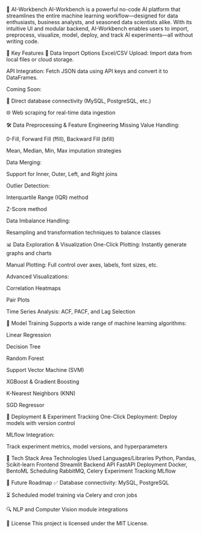 🚀 AI-Workbench
AI-Workbench is a powerful no-code AI platform that streamlines the entire machine learning workflow—designed for data enthusiasts, business analysts, and seasoned data scientists alike. With its intuitive UI and modular backend, AI-Workbench enables users to import, preprocess, visualize, model, deploy, and track AI experiments—all without writing code.

🌟 Key Features
📁 Data Import Options
Excel/CSV Upload: Import data from local files or cloud storage.

API Integration: Fetch JSON data using API keys and convert it to DataFrames.

Coming Soon:

🔐 Direct database connectivity (MySQL, PostgreSQL, etc.)

🌐 Web scraping for real-time data ingestion

🛠️ Data Preprocessing & Feature Engineering
Missing Value Handling:

0-Fill, Forward Fill (ffill), Backward Fill (bfill)

Mean, Median, Min, Max imputation strategies

Data Merging:

Support for Inner, Outer, Left, and Right joins

Outlier Detection:

Interquartile Range (IQR) method

Z-Score method

Data Imbalance Handling:

Resampling and transformation techniques to balance classes

📊 Data Exploration & Visualization
One-Click Plotting: Instantly generate graphs and charts

Manual Plotting: Full control over axes, labels, font sizes, etc.

Advanced Visualizations:

Correlation Heatmaps

Pair Plots

Time Series Analysis: ACF, PACF, and Lag Selection

🤖 Model Training
Supports a wide range of machine learning algorithms:

Linear Regression

Decision Tree

Random Forest

Support Vector Machine (SVM)

XGBoost & Gradient Boosting

K-Nearest Neighbors (KNN)

SGD Regressor

🚀 Deployment & Experiment Tracking
One-Click Deployment: Deploy models with version control

MLflow Integration:

Track experiment metrics, model versions, and hyperparameters

🧰 Tech Stack
Area	Technologies Used
Languages/Libraries	Python, Pandas, Scikit-learn
Frontend	Streamlit
Backend API	FastAPI
Deployment	Docker, BentoML
Scheduling	RabbitMQ, Celery
Experiment Tracking	MLflow

🔮 Future Roadmap
✅ Database connectivity: MySQL, PostgreSQL

⏳ Scheduled model training via Celery and cron jobs

🔍 NLP and Computer Vision module integrations



📄 License
This project is licensed under the MIT License.

